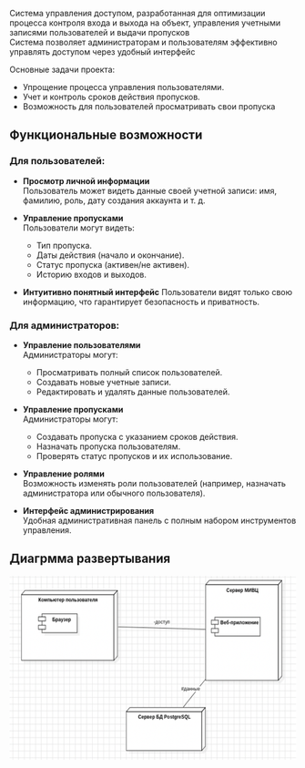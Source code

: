 Система управления доступом, разработанная для оптимизации процесса контроля входа и выхода на объект, управления учетными записями пользователей и выдачи пропусков  
Система позволяет администраторам и пользователям эффективно управлять доступом через удобный интерфейс 

Основные задачи проекта:
- Упрощение процесса управления пользователями.
- Учет и контроль сроков действия пропусков.
- Возможность для пользователей просматривать свои пропуска

## **Функциональные возможности**

### Для пользователей:
- **Просмотр личной информации**  
  Пользователь может видеть данные своей учетной записи: имя, фамилию, роль, дату создания аккаунта и т. д.
  
- **Управление пропусками**  
  Пользователи могут видеть:
  - Тип пропуска.
  - Даты действия (начало и окончание).
  - Статус пропуска (активен/не активен).
  - Историю входов и выходов.

- **Интуитивно понятный интерфейс** 
  Пользователи видят только свою информацию, что гарантирует безопасность и приватность.


### Для администраторов:
- **Управление пользователями**  
  Администраторы могут:
  - Просматривать полный список пользователей.
  - Создавать новые учетные записи.
  - Редактировать и удалять данные пользователей.

- **Управление пропусками**  
  Администраторы могут:
  - Создавать пропуска с указанием сроков действия.
  - Назначать пропуска пользователям.
  - Проверять статус пропусков и их использование.

- **Управление ролями**  
  Возможность изменять роли пользователей (например, назначать администратора или обычного пользователя).

- **Интерфейс администрирования**  
  Удобная административная панель с полным набором инструментов управления.


## **Диагрмма развертывания**
![UML deplyment diagram](PictureUML.png)